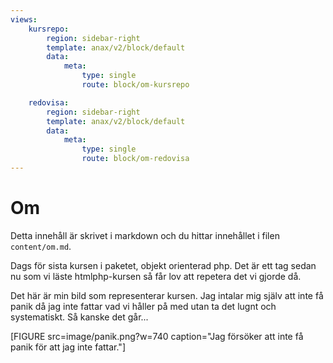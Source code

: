 ```yaml
---
views:
    kursrepo:
        region: sidebar-right
        template: anax/v2/block/default
        data:
            meta:
                type: single
                route: block/om-kursrepo

    redovisa:
        region: sidebar-right
        template: anax/v2/block/default
        data:
            meta:
                type: single
                route: block/om-redovisa
---
```

Om
=========================

Detta innehåll är skrivet i markdown och du hittar innehållet i filen `content/om.md`.

Dags för sista kursen i paketet, objekt orienterad php. Det är ett tag sedan nu som vi läste htmlphp-kursen så får lov att repetera det vi gjorde då.

Det här är min bild som representerar kursen. Jag intalar mig själv att inte få panik då jag inte fattar vad vi håller på med utan ta det lugnt och systematiskt. Så kanske det går...

[FIGURE src=image/panik.png?w=740 caption="Jag försöker att inte få panik för att jag inte fattar."]
